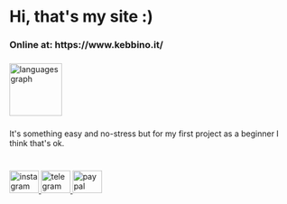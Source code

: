 <h1 align="left">Hi, that's my site :)</h1>

###

<h3 align="left">Online at: https://www.kebbino.it/</h3>

###

<div align="left">
  <img src="https://github-readme-stats.vercel.app/api/top-langs?username=Kebbino&locale=en&hide_title=true&layout=compact&card_width=320&langs_count=5&theme=merko&hide_border=true&order=2" height="93" alt="languages graph"  />
</div>

###

<p align="left">It's something easy and no-stress but for my first project as a beginner I think that's ok.</p>

###

<br clear="both">

<div align="left">
  <a href="https://instagram.com/kebbinoo/" target="_blank">
    <img src="https://raw.githubusercontent.com/maurodesouza/profile-readme-generator/master/src/assets/icons/social/instagram/default.svg" width="52" height="40" alt="instagram logo"  />
  </a>
  <a href="https://t.me/kebbino" target="_blank">
    <img src="https://raw.githubusercontent.com/maurodesouza/profile-readme-generator/master/src/assets/icons/social/telegram/default.svg" width="52" height="40" alt="telegram logo"  />
  </a>
  <a href="https://paypal.me/Kebbino?country.x=IT&locale.x=it_IT" target="_blank">
    <img src="https://raw.githubusercontent.com/maurodesouza/profile-readme-generator/master/src/assets/icons/social/paypal/default.svg" width="52" height="40" alt="paypal logo"  />
  </a>
</div>

###

<div align="left">
</div>

###
